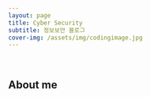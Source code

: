 ```yaml
---
layout: page
title: Cyber Security
subtitle: 정보보안 블로그
cover-img: /assets/img/codingimage.jpg
---
```


<br/>

## About me




